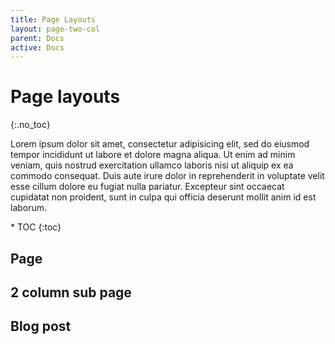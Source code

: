 ```yaml
---
title: Page Layouts
layout: page-two-col
parent: Docs
active: Docs
---
```


# Page layouts
{:.no_toc}

<p class="text-intro">Lorem ipsum dolor sit amet, consectetur adipisicing elit, sed do eiusmod tempor incididunt ut labore et dolore magna aliqua. Ut enim ad minim veniam, quis nostrud exercitation ullamco laboris nisi ut aliquip ex ea commodo consequat. Duis aute irure dolor in reprehenderit in voluptate velit esse cillum dolore eu fugiat nulla pariatur. Excepteur sint occaecat cupidatat non proident, sunt in culpa qui officia deserunt mollit anim id est laborum.</p>

<div class="pl-4" markdown="1">
* TOC
{:toc}
</div>

## Page

## 2 column sub page

## Blog post
